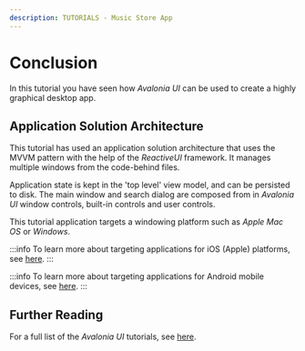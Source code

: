 ```yaml
---
description: TUTORIALS - Music Store App
---
```


# Conclusion

In this tutorial you have seen how _Avalonia UI_ can be used to create a highly graphical desktop app.&#x20;

## Application Solution Architecture

This tutorial has used an application solution architecture that uses the MVVM pattern with the help of the _ReactiveUI_ framework. It manages multiple windows from the code-behind files.&#x20;

Application state is kept in the 'top level' view model, and can be persisted to disk. The main window and search dialog are composed from in _Avalonia UI_ window controls, built-in controls and user controls.&#x20;

This tutorial application targets a windowing platform such as _Apple Mac OS_ or _Windows_.&#x20;

:::info
To learn more about targeting applications for iOS (Apple) platforms, see [here](../../guides/platforms/ios).
:::

:::info
To learn more about targeting applications for Android mobile devices, see [here](../../guides/platforms/android).
:::

## Further Reading

For a full list of the _Avalonia UI_ tutorials, see [here](..).
